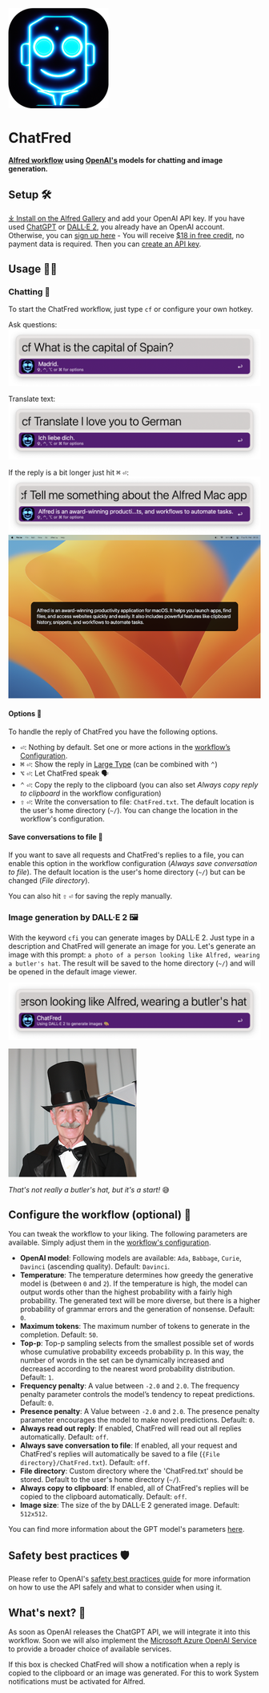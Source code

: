 ![chatfred](workflow/assets/images/chatfred.png)

# ChatFred
**[Alfred workflow](https://www.alfredapp.com/workflows/) using [OpenAI's](https://openai.com/) models for chatting and image generation.**

## Setup 🛠️
[⤓ Install on the Alfred Gallery](https://alfred.app/workflows/chrislemke/chatfred/) and add your OpenAI API key. If you have used [ChatGPT](https://chat.openai.com/chat) or [DALL·E 2](https://openai.com/dall-e-2/), you already have an OpenAI account. Otherwise, you can [sign up here](https://beta.openai.com/signup) - You will receive [$18 in free credit](https://openai.com/api/pricing/), no payment data is required. Then you can [create an API key](https://beta.openai.com/account/api-keys).

## Usage 🧑‍💻
### Chatting 💬
To start the ChatFred workflow, just type `cf` or configure your own hotkey.

Ask questions:
![Screenshot](workflow/assets/images/screenshot1.png)

Translate text:
![Screenshot](workflow/assets/images/screenshot2.png)

If the reply is a bit longer just hit <kbd>⌘</kbd> <kbd>⏎</kbd>:
![Screenshot](workflow/assets/images/screenshot3.png)
![Screenshot](workflow/assets/images/screenshot4.png)

#### **Options** 🤗
To handle the reply of ChatFred you have the following options.
- <kbd>⏎</kbd>: Nothing by default. Set one or more actions in the [workflow’s Configuration](https://www.alfredapp.com/help/workflows/user-configuration/).
- <kbd>⌘</kbd> <kbd>⏎</kbd>: Show the reply in [Large Type](https://www.alfredapp.com/help/features/large-type/) (can be combined with <kbd>⌃</kbd>)
- <kbd>⌥</kbd> <kbd>⏎</kbd>: Let ChatFred speak 🗣️
- <kbd>⌃</kbd> <kbd>⏎</kbd>: Copy the reply to the clipboard (you can also set *Always copy reply to clipboard* in the workflow configuration)
- <kbd>⇧</kbd> <kbd>⏎</kbd>: Write the conversation to file: `ChatFred.txt`. The default location is the user's home directory (`~/`). You can change the location in the workflow's configuration.

#### **Save conversations to file** 📝
If you want to save all requests and ChatFred's replies to a file, you can enable this option in the workflow configuration (*Always save conversation to file*). The default location is the user's home directory (`~/`) but can be changed (*File directory*).

You can also hit <kbd>⇧</kbd> <kbd>⏎</kbd> for saving the reply manually.

### Image generation by DALL·E 2 🖼️
With the keyword `cfi` you can generate images by DALL·E 2. Just type in a description and ChatFred will generate an image for you. Let's generate an image with this prompt:
`a photo of a person looking like Alfred, wearing a butler's hat`. The result will be saved to the home directory (`~/`) and will be opened in the default image viewer.

![Screenshot](workflow/assets/images/screenshot5.png)

![Screenshot](workflow/assets/images/ChatFred_a_photo_of_a_person_looking_like_alfred_wearing_a_butlers_hat.png)

*That's not really a butler's hat, but it's a start!* 😅

## Configure the workflow (optional) 🦾
You can tweak the workflow to your liking. The following parameters are available. Simply adjust them in the [workflow's configuration](https://www.alfredapp.com/help/workflows/user-configuration/).
- **OpenAI model**: Following models are available: `Ada`, `Babbage`, `Curie`, `Davinci` (ascending quality). Default: `Davinci`.
- **Temperature**: The temperature determines how greedy the generative model is (between `0` and `2`). If the temperature is high, the model can output words other than the highest probability with a fairly high probability. The generated text will be more diverse, but there is a higher probability of grammar errors and the generation of nonsense. Default: `0`.
- **Maximum tokens**: The maximum number of tokens to generate in the completion. Default: `50`.
- **Top-p**: Top-p sampling selects from the smallest possible set of words whose cumulative probability exceeds probability p. In this way, the number of words in the set can be dynamically increased and decreased according to the nearest word probability distribution. Default: `1`.
- **Frequency penalty**: A value between `-2.0` and `2.0`. The frequency penalty parameter controls the model’s tendency to repeat predictions. Default: `0`.
- **Presence penalty**: A Value between `-2.0` and `2.0`. The presence penalty parameter encourages the model to make novel predictions. Default: `0`.
- **Always read out reply**: If enabled, ChatFred will read out all replies automatically. Default: `off`.
- **Always save conversation to file**: If enabled, all your request and ChatFred's replies will automatically be saved to a file (`{File directory}/ChatFred.txt`). Default: `off`.
- **File directory**: Custom directory where the 'ChatFred.txt' should be stored. Default to the user's home directory (`~/`).
- **Always copy to clipboard**: If enabled, all of ChatFred's replies will be copied to the clipboard automatically. Default: `off`.
- **Image size**: The size of the by DALL·E 2 generated image. Default: `512x512`.

You can find more information about the GPT model's parameters [here](https://platform.openai.com/docs/api-reference/completions/create).

## Safety best practices 🛡️
Please refer to OpenAI's [safety best practices guide](https://platform.openai.com/docs/guides/safety-best-practices) for more information on how to use the API safely and what to consider when using it.

## What's next? 🚧
As soon as OpenAI releases the ChatGPT API, we will integrate it into this workflow. Soon we will also implement the [Microsoft Azure OpenAI Service](https://learn.microsoft.com/en-us/azure/cognitive-services/openai/) to provide a broader choice of available services.

If this box is checked ChatFred will show a notification when a reply is copied to the clipboard or an image was generated. For this to work System notifications must be activated for Alfred.
